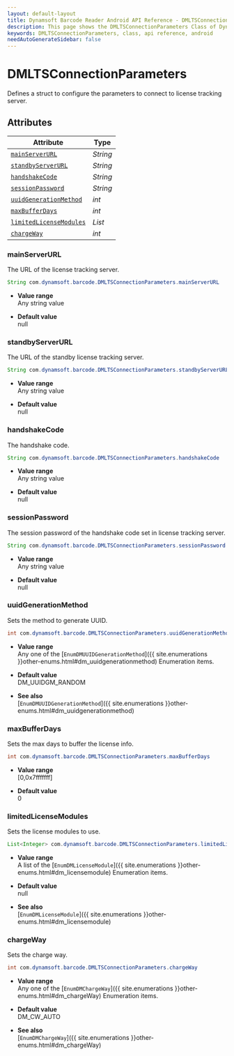 ```yaml
---
layout: default-layout
title: Dynamsoft Barcode Reader Android API Reference - DMLTSConnectionParameters Class
description: This page shows the DMLTSConnectionParameters Class of Dynamsoft Barcode Reader for Android SDK.
keywords: DMLTSConnectionParameters, class, api reference, android
needAutoGenerateSidebar: false
---
```



# DMLTSConnectionParameters

Defines a struct to configure the parameters to connect to license tracking server.  


## Attributes
    
| Attribute | Type |
|---------- | ---- |
| [`mainServerURL`](#mainserverurl) | *String* |
| [`standbyServerURL`](#standbyserverurl) | *String* |
| [`handshakeCode`](#handshakecode) | *String* |
| [`sessionPassword`](#sessionpassword) | *String* |
| [`uuidGenerationMethod`](#uuidgenerationmethod) | *int* |
| [`maxBufferDays`](#maxbufferdays) | *int* |
| [`limitedLicenseModules`](#limitedlicensemodules) | *List<Integer>* |
| [`chargeWay`](#chargeway) | *int* |


### mainServerURL

The URL of the license tracking server.

```java
String com.dynamsoft.barcode.DMLTSConnectionParameters.mainServerURL
```

- **Value range**   
    Any string value   
      
- **Default value**   
    null

### standbyServerURL

The URL of the standby license tracking server.

```java
String com.dynamsoft.barcode.DMLTSConnectionParameters.standbyServerURL
```

- **Value range**   
    Any string value   
      
- **Default value**   
    null

### handshakeCode

The handshake code.

```java
String com.dynamsoft.barcode.DMLTSConnectionParameters.handshakeCode
```

- **Value range**   
    Any string value   
      
- **Default value**   
    null

### sessionPassword

The session password of the handshake code set in license tracking server.

```java
String com.dynamsoft.barcode.DMLTSConnectionParameters.sessionPassword
```

- **Value range**   
    Any string value   
      
- **Default value**   
    null


### uuidGenerationMethod

Sets the method to generate UUID.

```java
int com.dynamsoft.barcode.DMLTSConnectionParameters.uuidGenerationMethod
```

- **Value range**   
    Any one of the [`EnumDMUUIDGenerationMethod`]({{ site.enumerations }}other-enums.html#dm_uuidgenerationmethod) Enumeration items.   
      
- **Default value**   
    DM_UUIDGM_RANDOM   
    
- **See also**  
    [`EnumDMUUIDGenerationMethod`]({{ site.enumerations }}other-enums.html#dm_uuidgenerationmethod)    

### maxBufferDays

Sets the max days to buffer the license info.

```java
int com.dynamsoft.barcode.DMLTSConnectionParameters.maxBufferDays
```

- **Value range**   
    [0,0x7fffffff]  
      
- **Default value**   
    0   
    

### limitedLicenseModules

Sets the license modules to use.

```java
List<Integer> com.dynamsoft.barcode.DMLTSConnectionParameters.limitedLicenseModules
```

- **Value range**   
    A list of the [`EnumDMLicenseModule`]({{ site.enumerations }}other-enums.html#dm_licensemodule) Enumeration items.   
      
- **Default value**   
    null   
    
- **See also**  
    [`EnumDMLicenseModule`]({{ site.enumerations }}other-enums.html#dm_licensemodule)    

### chargeWay

Sets the charge way.

```java
int com.dynamsoft.barcode.DMLTSConnectionParameters.chargeWay
```

- **Value range**   
    Any one of the [`EnumDMChargeWay`]({{ site.enumerations }}other-enums.html#dm_chargeWay) Enumeration items.   
      
- **Default value**   
    DM_CW_AUTO   
    
- **See also**  
    [`EnumDMChargeWay`]({{ site.enumerations }}other-enums.html#dm_chargeWay)    

